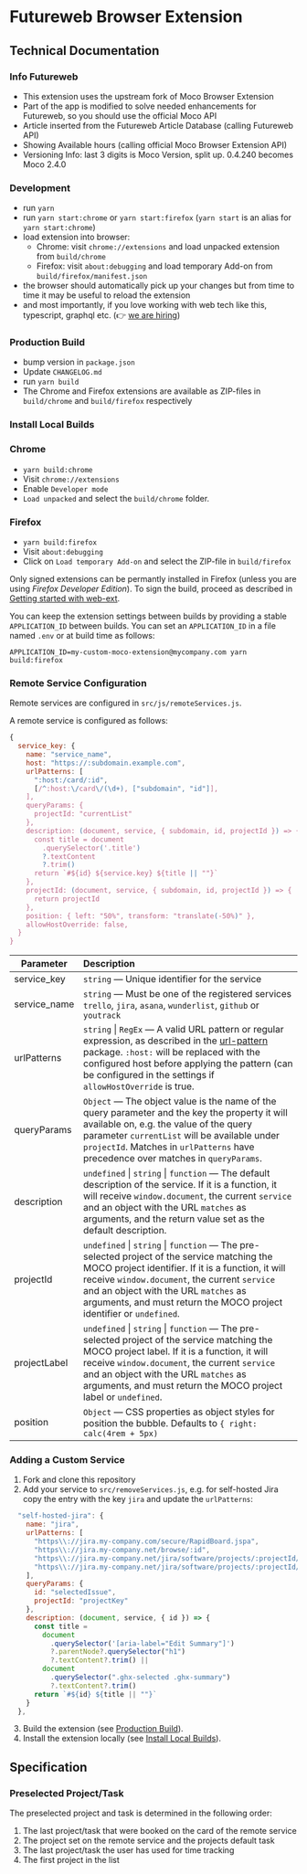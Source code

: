 # Futureweb Browser Extension

## Technical Documentation

### Info Futureweb

- This extension uses the upstream fork of Moco Browser Extension
- Part of the app is modified to solve needed enhancements for Futureweb, so you should use the official Moco API
- Article inserted from the Futureweb Article Database (calling Futureweb API)
- Showing Available hours (calling official Moco Browser Extension API)
- Versioning Info: last 3 digits is Moco Version, split up. 0.4.240 becomes Moco 2.4.0

### Development

- run `yarn`
- run `yarn start:chrome` or `yarn start:firefox` (`yarn start` is an alias for `yarn start:chrome`)
- load extension into browser:
  - Chrome: visit `chrome://extensions` and load unpacked extension from `build/chrome`
  - Firefox: visit `about:debugging` and load temporary Add-on from `build/firefox/manifest.json`
- the browser should automatically pick up your changes but from time to time it may be useful to reload the extension
- and most importantly, if you love working with web tech like this, typescript, graphql etc. (👉 [we are hiring](https://www.mocoapp.com/unternehmen/jobs))

### Production Build

- bump version in `package.json`
- Update `CHANGELOG.md`
- run `yarn build`
- The Chrome and Firefox extensions are available as ZIP-files in `build/chrome` and `build/firefox` respectively

### Install Local Builds

### Chrome

- `yarn build:chrome`
- Visit `chrome://extensions`
- Enable `Developer mode`
- `Load unpacked` and select the `build/chrome` folder.

### Firefox

- `yarn build:firefox`
- Visit `about:debugging`
- Click on `Load temporary Add-on` and select the ZIP-file in `build/firefox`

Only signed extensions can be permantly installed in Firefox (unless you are using <em>Firefox Developer Edition</em>). To sign the build, proceed as described in [Getting started with web-ext](https://developer.mozilla.org/en-US/docs/Mozilla/Add-ons/WebExtensions/Getting_started_with_web-ext).

You can keep the extension settings between builds by providing a stable `APPLICATION_ID` between builds. You can set an `APPLICATION_ID` in a file named `.env` or at build time as follows:

`APPLICATION_ID=my-custom-moco-extension@mycompany.com yarn build:firefox`

### Remote Service Configuration

Remote services are configured in `src/js/remoteServices.js`.

A remote service is configured as follows:

```javascript
{
  service_key: {
    name: "service_name",
    host: "https://:subdomain.example.com",
    urlPatterns: [
      ":host:/card/:id",
      [/^:host:\/card\/(\d+), ["subdomain", "id"]],
    ],
    queryParams: {
      projectId: "currentList"
    },
    description: (document, service, { subdomain, id, projectId }) => {
      const title = document
        .querySelector('.title')
        ?.textContent
        ?.trim()
      return `#${id} ${service.key} ${title || ""}`
    },
    projectId: (document, service, { subdomain, id, projectId }) => {
      return projectId
    },
    position: { left: "50%", transform: "translate(-50%)" },
    allowHostOverride: false,
  }
}
```

| Parameter    | Description                                                                                                                                                                                                                                                                                                              |
| ------------ | :----------------------------------------------------------------------------------------------------------------------------------------------------------------------------------------------------------------------------------------------------------------------------------------------------------------------- |
| service_key  | `string` &mdash; Unique identifier for the service                                                                                                                                                                                                                                                                       |
| service_name | `string` &mdash; Must be one of the registered services `trello`, `jira`, `asana`, `wunderlist`, `github` or `youtrack`                                                                                                                                                                                                  |
| urlPatterns  | `string` \| `RegEx` &mdash; A valid URL pattern or regular expression, as described in the [url-pattern](https://www.npmjs.com/package/url-pattern) package. `:host:` will be replaced with the configured host before applying the pattern (can be configured in the settings if `allowHostOverride` is true.           |
| queryParams  | `Object` &mdash; The object value is the name of the query parameter and the key the property it will available on, e.g. the value of the query parameter `currentList` will be available under `projectId`. Matches in `urlPatterns` have precedence over matches in `queryParams`.                                     |
| description  | `undefined` \| `string` \| `function` &mdash; The default description of the service. If it is a function, it will receive `window.document`, the current `service` and an object with the URL `matches` as arguments, and the return value set as the default description.                                              |
| projectId    | `undefined` \| `string` \| `function` &mdash; The pre-selected project of the service matching the MOCO project identifier. If it is a function, it will receive `window.document`, the current `service` and an object with the URL `matches` as arguments, and must return the MOCO project identifier or `undefined`. |
| projectLabel | `undefined` \| `string` \| `function` &mdash; The pre-selected project of the service matching the MOCO project label. If it is a function, it will receive `window.document`, the current `service` and an object with the URL `matches` as arguments, and must return the MOCO project label or `undefined`.           |
| position     | `Object` &mdash; CSS properties as object styles for position the bubble. Defaults to `{ right: calc(4rem + 5px)`                                                                                                                                                                                                        |

### Adding a Custom Service

1. Fork and clone this repository
2. Add your service to `src/removeServices.js`, e.g. for self-hosted Jira copy the entry with the key `jira` and update the `urlPatterns`:

```javascript
  "self-hosted-jira": {
    name: "jira",
    urlPatterns: [
      "https\\://jira.my-company.com/secure/RapidBoard.jspa",
      "https\\://jira.my-company.net/browse/:id",
      "https\\://jira.my-company.net/jira/software/projects/:projectId/boards/:board",
      "https\\://jira.my-company.net/jira/software/projects/:projectId/boards/:board/backlog"
    ],
    queryParams: {
      id: "selectedIssue",
      projectId: "projectKey"
    },
    description: (document, service, { id }) => {
      const title =
        document
          .querySelector('[aria-label="Edit Summary"]')
          ?.parentNode?.querySelector("h1")
          ?.textContent?.trim() ||
        document
          .querySelector(".ghx-selected .ghx-summary")
          ?.textContent?.trim()
      return `#${id} ${title || ""}`
    }
  },
```

3. Build the extension (see [Production Build](#production-build)).
4. Install the extension locally (see [Install Local Builds](#install-local-builds)).

## Specification

### Preselected Project/Task

The preselected project and task is determined in the following order:

1. The last project/task that were booked on the card of the remote service
2. The project set on the remote service and the projects default task
3. The last project/task the user has used for time tracking
4. The first project in the list
